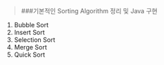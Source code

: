 >###기본적인  Sorting Algorithm 정리 및 Java 구현
1. Bubble Sort
2. Insert Sort
3. Selection Sort
4. Merge Sort
5. Quick Sort